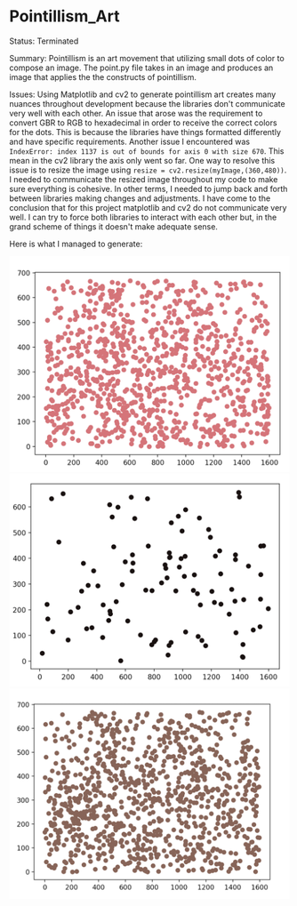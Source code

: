# Pointillism_Art

Status: Terminated

Summary: Pointillism is an art movement that utilizing small dots of color to compose an image. The point.py file takes in an image and produces an image that applies the the constructs of pointillism.

Issues: Using Matplotlib and cv2 to generate pointillism art creates many nuances throughout development because the libraries don't communicate very well with each other. An issue that arose was the requirement to convert GBR to RGB to hexadecimal in order to receive the correct colors for the dots. This is because the libraries have things formatted differently and have specific requirements. Another issue I encountered was ```IndexError: index 1137 is out of bounds for axis 0 with size 670```. This mean in the cv2 library the axis only went so far. One way to resolve this issue is to resize the image using ```resize = cv2.resize(myImage,(360,480))```. I needed to communicate the resized image throughout my code to make sure everything is cohesive. In other terms, I needed to jump back and forth between libraries making changes and adjustments. I have come to the conclusion that for this project matplotlib and cv2 do not communicate very well. I can try to force both libraries to interact with each other but, in the grand scheme of things it doesn't make adequate sense.

Here is what I managed to generate:

![](images/scatter1.png)
![](images/scatter2.png)
![](images/scatter3.png)


